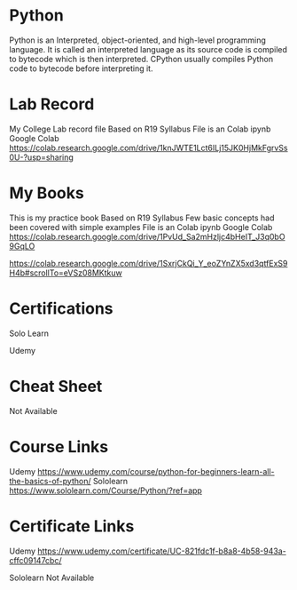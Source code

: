 # Python

Python is an Interpreted, object-oriented, and high-level programming language. It is called an interpreted language as its source code is compiled to bytecode which is then interpreted. CPython usually compiles Python code to bytecode before interpreting it.


# Lab Record
  My College Lab record file Based on R19 Syllabus
  File is an Colab ipynb
  Google Colab
  https://colab.research.google.com/drive/1knJWTE1Lct6ILj15JK0HjMkFgrvSs0U-?usp=sharing
  
  
  
# My Books
This is my practice book Based on R19 Syllabus
Few basic concepts had been covered with simple examples
File is an Colab ipynb
Google Colab
  https://colab.research.google.com/drive/1PvUd_Sa2mHzljc4bHeIT_J3q0bO9GqLO
  
  https://colab.research.google.com/drive/1SxrjCkQi_Y_eoZYnZX5xd3qtfExS9H4b#scrollTo=eVSz08MKtkuw
# Certifications

Solo Learn

Udemy

# Cheat Sheet
Not Available


# Course Links

Udemy 
https://www.udemy.com/course/python-for-beginners-learn-all-the-basics-of-python/
Sololearn
https://www.sololearn.com/Course/Python/?ref=app
# Certificate Links

Udemy
https://www.udemy.com/certificate/UC-821fdc1f-b8a8-4b58-943a-cffc09147cbc/

Sololearn 
Not Available
